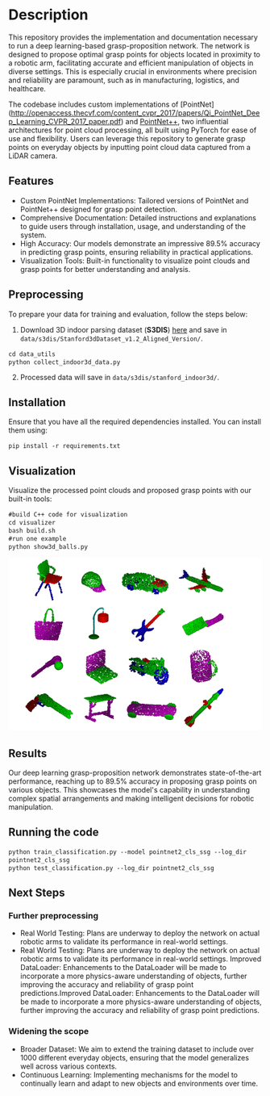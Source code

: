 # Description 
This repository provides the implementation and documentation necessary to run a deep learning-based grasp-proposition network. The network is designed to propose optimal grasp points for objects located in proximity to a robotic arm, facilitating accurate and efficient manipulation of objects in diverse settings. This is especially crucial in environments where precision and reliability are paramount, such as in manufacturing, logistics, and healthcare.

The codebase includes custom implementations of [PointNet] (http://openaccess.thecvf.com/content_cvpr_2017/papers/Qi_PointNet_Deep_Learning_CVPR_2017_paper.pdf) and [PointNet++](http://papers.nips.cc/paper/7095-pointnet-deep-hierarchical-feature-learning-on-point-sets-in-a-metric-space.pdf), two influential architectures for point cloud processing, all built using PyTorch for ease of use and flexibility. Users can leverage this repository to generate grasp points on everyday objects by inputting point cloud data captured from a LiDAR camera.


## Features
- Custom PointNet Implementations: Tailored versions of PointNet and PointNet++ designed for grasp point detection.
- Comprehensive Documentation: Detailed instructions and explanations to guide users through installation, usage, and understanding of the system.
- High Accuracy: Our models demonstrate an impressive 89.5% accuracy in predicting grasp points, ensuring reliability in practical applications.
- Visualization Tools: Built-in functionality to visualize point clouds and grasp points for better understanding and analysis.


## Preprocessing 
To prepare your data for training and evaluation, follow the steps below:
1. Download 3D indoor parsing dataset (**S3DIS**) [here](http://buildingparser.stanford.edu/dataset.html)  and save in `data/s3dis/Stanford3dDataset_v1.2_Aligned_Version/`.
```
cd data_utils
python collect_indoor3d_data.py
```
2. Processed data will save in `data/s3dis/stanford_indoor3d/`.


## Installation
Ensure that you have all the required dependencies installed. You can install them using:
```
pip install -r requirements.txt
```

## Visualization
Visualize the processed point clouds and proposed grasp points with our built-in tools:
```
#build C++ code for visualization
cd visualizer
bash build.sh 
#run one example 
python show3d_balls.py
```

![](/visualizer/pic.png)

## Results
Our deep learning grasp-proposition network demonstrates state-of-the-art performance, reaching up to 89.5% accuracy in proposing grasp points on various objects. This showcases the model's capability in understanding complex spatial arrangements and making intelligent decisions for robotic manipulation.

## Running the code
```
python train_classification.py --model pointnet2_cls_ssg --log_dir pointnet2_cls_ssg
python test_classification.py --log_dir pointnet2_cls_ssg
```

## Next Steps
### Further preprocessing
- Real World Testing: Plans are underway to deploy the network on actual robotic arms to validate its performance in real-world settings.
- Real World Testing: Plans are underway to deploy the network on actual robotic arms to validate its performance in real-world settings.
Improved DataLoader: Enhancements to the DataLoader will be made to incorporate a more physics-aware understanding of objects, further improving the accuracy and reliability of grasp point predictions.Improved DataLoader: Enhancements to the DataLoader will be made to incorporate a more physics-aware understanding of objects, further improving the accuracy and reliability of grasp point predictions.

### Widening the scope
- Broader Dataset: We aim to extend the training dataset to include over 1000 different everyday objects, ensuring that the model generalizes well across various contexts.
- Continuous Learning: Implementing mechanisms for the model to continually learn and adapt to new objects and environments over time.
